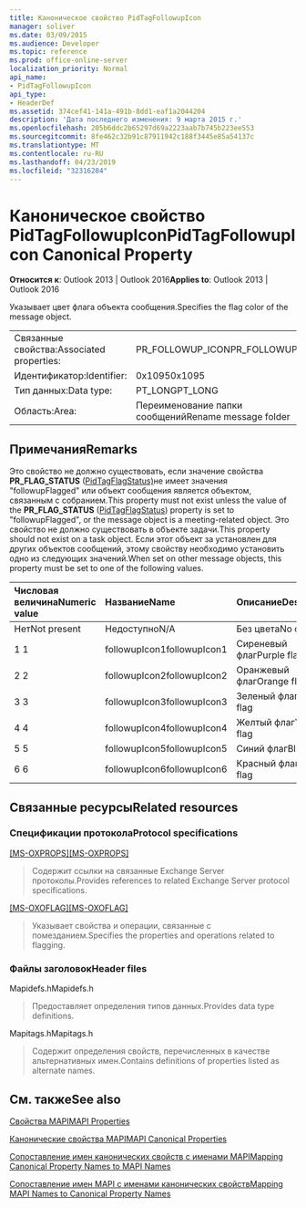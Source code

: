 ```yaml
---
title: Каноническое свойство PidTagFollowupIcon
manager: soliver
ms.date: 03/09/2015
ms.audience: Developer
ms.topic: reference
ms.prod: office-online-server
localization_priority: Normal
api_name:
- PidTagFollowupIcon
api_type:
- HeaderDef
ms.assetid: 374cef41-141a-491b-8dd1-eaf1a2044204
description: 'Дата последнего изменения: 9 марта 2015 г.'
ms.openlocfilehash: 205b6ddc2b65297d69a2223aab7b745b223ee553
ms.sourcegitcommit: 8fe462c32b91c87911942c188f3445e85a54137c
ms.translationtype: MT
ms.contentlocale: ru-RU
ms.lasthandoff: 04/23/2019
ms.locfileid: "32316284"
---
```

# <a name="pidtagfollowupicon-canonical-property"></a><span data-ttu-id="0e5bf-103">Каноническое свойство PidTagFollowupIcon</span><span class="sxs-lookup"><span data-stu-id="0e5bf-103">PidTagFollowupIcon Canonical Property</span></span>

  
  
<span data-ttu-id="0e5bf-104">**Относится к**: Outlook 2013 | Outlook 2016</span><span class="sxs-lookup"><span data-stu-id="0e5bf-104">**Applies to**: Outlook 2013 | Outlook 2016</span></span> 
  
<span data-ttu-id="0e5bf-105">Указывает цвет флага объекта сообщения.</span><span class="sxs-lookup"><span data-stu-id="0e5bf-105">Specifies the flag color of the message object.</span></span>
  
|||
|:-----|:-----|
|<span data-ttu-id="0e5bf-106">Связанные свойства:</span><span class="sxs-lookup"><span data-stu-id="0e5bf-106">Associated properties:</span></span>  <br/> |<span data-ttu-id="0e5bf-107">PR_FOLLOWUP_ICON</span><span class="sxs-lookup"><span data-stu-id="0e5bf-107">PR_FOLLOWUP_ICON</span></span>  <br/> |
|<span data-ttu-id="0e5bf-108">Идентификатор:</span><span class="sxs-lookup"><span data-stu-id="0e5bf-108">Identifier:</span></span>  <br/> |<span data-ttu-id="0e5bf-109">0x1095</span><span class="sxs-lookup"><span data-stu-id="0e5bf-109">0x1095</span></span>  <br/> |
|<span data-ttu-id="0e5bf-110">Тип данных:</span><span class="sxs-lookup"><span data-stu-id="0e5bf-110">Data type:</span></span>  <br/> |<span data-ttu-id="0e5bf-111">PT_LONG</span><span class="sxs-lookup"><span data-stu-id="0e5bf-111">PT_LONG</span></span>  <br/> |
|<span data-ttu-id="0e5bf-112">Область:</span><span class="sxs-lookup"><span data-stu-id="0e5bf-112">Area:</span></span>  <br/> |<span data-ttu-id="0e5bf-113">Переименование папки сообщений</span><span class="sxs-lookup"><span data-stu-id="0e5bf-113">Rename message folder</span></span>  <br/> |
   
## <a name="remarks"></a><span data-ttu-id="0e5bf-114">Примечания</span><span class="sxs-lookup"><span data-stu-id="0e5bf-114">Remarks</span></span>

<span data-ttu-id="0e5bf-115">Это свойство не должно существовать, если значение свойства **PR_FLAG_STATUS** ([PidTagFlagStatus)](pidtagflagstatus-canonical-property.md)не имеет значения "followupFlagged" или объект сообщения является объектом, связанным с собранием.</span><span class="sxs-lookup"><span data-stu-id="0e5bf-115">This property must not exist unless the value of the **PR_FLAG_STATUS** ([PidTagFlagStatus](pidtagflagstatus-canonical-property.md)) property is set to "followupFlagged", or the message object is a meeting-related object.</span></span> <span data-ttu-id="0e5bf-116">Это свойство не должно существовать в объекте задачи.</span><span class="sxs-lookup"><span data-stu-id="0e5bf-116">This property should not exist on a task object.</span></span> <span data-ttu-id="0e5bf-117">Если этот объект за установлен для других объектов сообщений, этому свойству необходимо установить одно из следующих значений.</span><span class="sxs-lookup"><span data-stu-id="0e5bf-117">When set on other message objects, this property must be set to one of the following values.</span></span>
  
|<span data-ttu-id="0e5bf-118">**Числовая величина**</span><span class="sxs-lookup"><span data-stu-id="0e5bf-118">**Numeric value**</span></span>|<span data-ttu-id="0e5bf-119">**Название**</span><span class="sxs-lookup"><span data-stu-id="0e5bf-119">**Name**</span></span>|<span data-ttu-id="0e5bf-120">**Описание**</span><span class="sxs-lookup"><span data-stu-id="0e5bf-120">**Description**</span></span>|
|:-----|:-----|:-----|
|<span data-ttu-id="0e5bf-121">Нет</span><span class="sxs-lookup"><span data-stu-id="0e5bf-121">Not present</span></span>  <br/> |<span data-ttu-id="0e5bf-122">Недоступно</span><span class="sxs-lookup"><span data-stu-id="0e5bf-122">N/A</span></span>  <br/> |<span data-ttu-id="0e5bf-123">Без цвета</span><span class="sxs-lookup"><span data-stu-id="0e5bf-123">No color</span></span>  <br/> |
|<span data-ttu-id="0e5bf-124">1 </span><span class="sxs-lookup"><span data-stu-id="0e5bf-124">1</span></span>  <br/> |<span data-ttu-id="0e5bf-125">followupIcon1</span><span class="sxs-lookup"><span data-stu-id="0e5bf-125">followupIcon1</span></span>  <br/> |<span data-ttu-id="0e5bf-126">Сиреневый флаг</span><span class="sxs-lookup"><span data-stu-id="0e5bf-126">Purple flag</span></span>  <br/> |
|<span data-ttu-id="0e5bf-127">2 </span><span class="sxs-lookup"><span data-stu-id="0e5bf-127">2</span></span>  <br/> |<span data-ttu-id="0e5bf-128">followupIcon2</span><span class="sxs-lookup"><span data-stu-id="0e5bf-128">followupIcon2</span></span>  <br/> |<span data-ttu-id="0e5bf-129">Оранжевый флаг</span><span class="sxs-lookup"><span data-stu-id="0e5bf-129">Orange flag</span></span>  <br/> |
|<span data-ttu-id="0e5bf-130">3 </span><span class="sxs-lookup"><span data-stu-id="0e5bf-130">3</span></span>  <br/> |<span data-ttu-id="0e5bf-131">followupIcon3</span><span class="sxs-lookup"><span data-stu-id="0e5bf-131">followupIcon3</span></span>  <br/> |<span data-ttu-id="0e5bf-132">Зеленый флаг</span><span class="sxs-lookup"><span data-stu-id="0e5bf-132">Green flag</span></span>  <br/> |
|<span data-ttu-id="0e5bf-133">4 </span><span class="sxs-lookup"><span data-stu-id="0e5bf-133">4</span></span>  <br/> |<span data-ttu-id="0e5bf-134">followupIcon4</span><span class="sxs-lookup"><span data-stu-id="0e5bf-134">followupIcon4</span></span>  <br/> |<span data-ttu-id="0e5bf-135">Желтый флаг</span><span class="sxs-lookup"><span data-stu-id="0e5bf-135">Yellow flag</span></span>  <br/> |
|<span data-ttu-id="0e5bf-136">5 </span><span class="sxs-lookup"><span data-stu-id="0e5bf-136">5</span></span>  <br/> |<span data-ttu-id="0e5bf-137">followupIcon5</span><span class="sxs-lookup"><span data-stu-id="0e5bf-137">followupIcon5</span></span>  <br/> |<span data-ttu-id="0e5bf-138">Синий флаг</span><span class="sxs-lookup"><span data-stu-id="0e5bf-138">Blue flag</span></span>  <br/> |
|<span data-ttu-id="0e5bf-139">6 </span><span class="sxs-lookup"><span data-stu-id="0e5bf-139">6</span></span>  <br/> |<span data-ttu-id="0e5bf-140">followupIcon6</span><span class="sxs-lookup"><span data-stu-id="0e5bf-140">followupIcon6</span></span>  <br/> |<span data-ttu-id="0e5bf-141">Красный флаг</span><span class="sxs-lookup"><span data-stu-id="0e5bf-141">Red flag</span></span>  <br/> |
   
## <a name="related-resources"></a><span data-ttu-id="0e5bf-142">Связанные ресурсы</span><span class="sxs-lookup"><span data-stu-id="0e5bf-142">Related resources</span></span>

### <a name="protocol-specifications"></a><span data-ttu-id="0e5bf-143">Спецификации протокола</span><span class="sxs-lookup"><span data-stu-id="0e5bf-143">Protocol specifications</span></span>

<span data-ttu-id="0e5bf-144">[[MS-OXPROPS]](https://msdn.microsoft.com/library/f6ab1613-aefe-447d-a49c-18217230b148%28Office.15%29.aspx)</span><span class="sxs-lookup"><span data-stu-id="0e5bf-144">[[MS-OXPROPS]](https://msdn.microsoft.com/library/f6ab1613-aefe-447d-a49c-18217230b148%28Office.15%29.aspx)</span></span>
  
> <span data-ttu-id="0e5bf-145">Содержит ссылки на связанные Exchange Server протоколы.</span><span class="sxs-lookup"><span data-stu-id="0e5bf-145">Provides references to related Exchange Server protocol specifications.</span></span>
    
<span data-ttu-id="0e5bf-146">[[MS-OXOFLAG]](https://msdn.microsoft.com/library/f1e50be4-ed30-4c2a-b5cb-8ff3aaaf9b91%28Office.15%29.aspx)</span><span class="sxs-lookup"><span data-stu-id="0e5bf-146">[[MS-OXOFLAG]](https://msdn.microsoft.com/library/f1e50be4-ed30-4c2a-b5cb-8ff3aaaf9b91%28Office.15%29.aspx)</span></span>
  
> <span data-ttu-id="0e5bf-147">Указывает свойства и операции, связанные с помезданием.</span><span class="sxs-lookup"><span data-stu-id="0e5bf-147">Specifies the properties and operations related to flagging.</span></span>
    
### <a name="header-files"></a><span data-ttu-id="0e5bf-148">Файлы заголовок</span><span class="sxs-lookup"><span data-stu-id="0e5bf-148">Header files</span></span>

<span data-ttu-id="0e5bf-149">Mapidefs.h</span><span class="sxs-lookup"><span data-stu-id="0e5bf-149">Mapidefs.h</span></span>
  
> <span data-ttu-id="0e5bf-150">Предоставляет определения типов данных.</span><span class="sxs-lookup"><span data-stu-id="0e5bf-150">Provides data type definitions.</span></span>
    
<span data-ttu-id="0e5bf-151">Mapitags.h</span><span class="sxs-lookup"><span data-stu-id="0e5bf-151">Mapitags.h</span></span>
  
> <span data-ttu-id="0e5bf-152">Содержит определения свойств, перечисленных в качестве альтернативных имен.</span><span class="sxs-lookup"><span data-stu-id="0e5bf-152">Contains definitions of properties listed as alternate names.</span></span>
    
## <a name="see-also"></a><span data-ttu-id="0e5bf-153">См. также</span><span class="sxs-lookup"><span data-stu-id="0e5bf-153">See also</span></span>



[<span data-ttu-id="0e5bf-154">Свойства MAPI</span><span class="sxs-lookup"><span data-stu-id="0e5bf-154">MAPI Properties</span></span>](mapi-properties.md)
  
[<span data-ttu-id="0e5bf-155">Канонические свойства MAPI</span><span class="sxs-lookup"><span data-stu-id="0e5bf-155">MAPI Canonical Properties</span></span>](mapi-canonical-properties.md)
  
[<span data-ttu-id="0e5bf-156">Сопоставление имен канонических свойств с именами MAPI</span><span class="sxs-lookup"><span data-stu-id="0e5bf-156">Mapping Canonical Property Names to MAPI Names</span></span>](mapping-canonical-property-names-to-mapi-names.md)
  
[<span data-ttu-id="0e5bf-157">Сопоставление имен MAPI с именами канонических свойств</span><span class="sxs-lookup"><span data-stu-id="0e5bf-157">Mapping MAPI Names to Canonical Property Names</span></span>](mapping-mapi-names-to-canonical-property-names.md)

